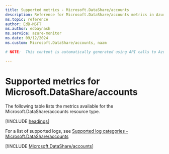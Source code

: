 ```yaml
---
title: Supported metrics - Microsoft.DataShare/accounts
description: Reference for Microsoft.DataShare/accounts metrics in Azure Monitor.
ms.topic: reference
author: EdB-MSFT
ms.author: edbaynash
ms.service: azure-monitor
ms.date: 09/12/2024
ms.custom: Microsoft.DataShare/accounts, naam

# NOTE:  This content is automatically generated using API calls to Azure. Any edits made on these files will be overwritten in the next run of the script. 

---
```


  
# Supported metrics for Microsoft.DataShare/accounts
  
The following table lists the metrics available for the Microsoft.DataShare/accounts resource type.  
  
  
[!INCLUDE [headings](~/reusable-content/ce-skilling/azure/includes/azure-monitor/reference/metrics/metrics-headings.md)]  
  
  
  
For a list of supported logs, see [Supported log categories - Microsoft.DataShare/accounts](../supported-logs/microsoft-datashare-accounts-logs.md)  
  
 

[!INCLUDE [Microsoft.DataShare/accounts](~/reusable-content/ce-skilling/azure/includes/azure-monitor/reference/metrics/microsoft-datashare-accounts-metrics-include.md)]  


